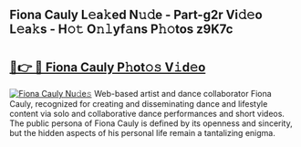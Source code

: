 ## Fiona Cauly L𝚎a𝚔ed N𝚞𝚍e - Part-g2r Vi𝚍𝚎o L𝚎a𝚔s - H𝚘𝚝 O𝚗𝚕yf𝚊ns P𝚑𝚘tos z9K7c

# <h2><a href="http://kf54uy4.oniu.top/?m=Fiona+Cauly">🔗👉 🔴 Fiona Cauly P𝚑ot𝚘𝚜 V𝚒d𝚎o</a></h2>

[![Fiona Cauly Nu𝚍e𝚜](https://i.imgur.com/0qMVB7G.gif)](http://kf54uy4.oniu.top/?m=Fiona+Cauly)
Web-based artist and dance collaborator Fiona Cauly, recognized for creating and disseminating dance and lifestyle content via solo and collaborative dance performances and short videos. The public persona of Fiona Cauly is defined by its openness and sincerity, but the hidden aspects of his personal life remain a tantalizing enigma.  
